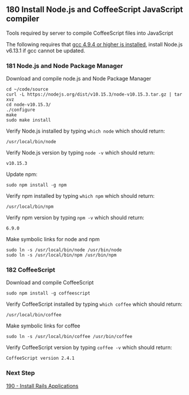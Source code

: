 ## 180 Install Node.js and CoffeeScript JavaScript compiler

Tools required by server to compile CoffeeScript files into JavaScript

The following requires that [gcc 4.9.4 or higher is installed](https://github.com/sleepepi/sleepepi/blob/master/virtual-machines/910-gcc.md), install Node.js v6.13.1 if gcc cannot be updated.

### 181 Node.js and Node Package Manager

Download and compile node.js and Node Package Manager

```
cd ~/code/source
curl -L https://nodejs.org/dist/v10.15.3/node-v10.15.3.tar.gz | tar xvz
cd node-v10.15.3/
./configure
make
sudo make install
```

Verify Node.js installed by typing `which node` which should return:

```console
/usr/local/bin/node
```

Verify Node.js version by typing `node -v` which should return:

```console
v10.15.3
```

Update npm:

```console
sudo npm install -g npm
```

Verify npm installed by typing `which npm` which should return:

```console
/usr/local/bin/npm
```

Verify npm version by typing `npm -v` which should return:

```console
6.9.0
```

Make symbolic links for node and npm

```
sudo ln -s /usr/local/bin/node /usr/bin/node
sudo ln -s /usr/local/bin/npm /usr/bin/npm
```

### 182 CoffeeScript

Download and compile CoffeeScript

```
sudo npm install -g coffeescript
```

Verify CoffeeScript installed by typing `which coffee` which should return:

```console
/usr/local/bin/coffee
```

Make symbolic links for coffee

```
sudo ln -s /usr/local/bin/coffee /usr/bin/coffee
```

Verify CoffeeScript version by typing `coffee -v` which should return:

```console
CoffeeScript version 2.4.1
```

### Next Step

[190 - Install Rails Applications](https://github.com/sleepepi/sleepepi/tree/master/virtual-machines/190-install-rails-applications.md)
